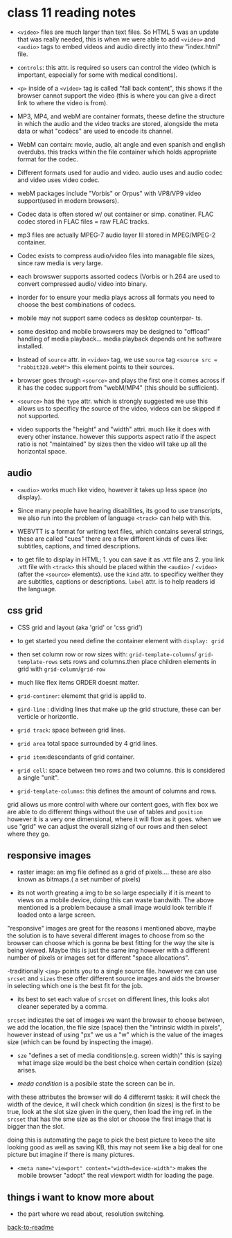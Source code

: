 # class 11 reading notes

- ``<video>`` files are  much larger than text files. So HTML 5 was an update that was really needed, this is when we were able to add ``<video>`` and ``<audio>`` tags to embed videos and audio directly into thew "index.html" file.

- ``controls``: this attr. is required so users can control the video (which is important, especially for some with medical conditions).

- ``<p>`` inside of a ``<video>`` tag is called "fall back content", this shows if the browser cannot support the video (this is where you can give a direct link to where the video is from).

- MP3, MP4, and webM are container formats, theese define the structure in which the audio and the video tracks are stored, alongside the meta data or what "codecs" are used to encode its channel.

- WebM can contain: movie, audio, alt angle and even spanish and english overdubs. this tracks within the file container which holds appropriate format for the codec.

- Different formats used for audio and video. audio uses and audio codec and video uses video codec.

- webM packages include "Vorbis" or Orpus"  with VP8/VP9 video support(used in modern browsers).

- Codec data is often stored w/ out container or simp. conatiner. FLAC codec stored in FLAC files = raw FLAC tracks.

- mp3 files are actually MPEG-7 audio layer III stored in MPEG/MPEG-2 container.

- Codec exists to compress audio/video files into managable file sizes, since raw media is very large.

- each browswer supports assorted codecs (Vorbis or h.264 are used to convert compressed audio/ video  into binary.

- inorder for to ensure your media plays across all formats you need to choose the best combinations of codecs.

- mobile may not support same codecs as desktop counterpar- ts.

- some desktop and mobile browswers may be designed to "offload" handling of media playback... media playback depends ont he software installed.

- Instead of ``source`` attr. in ``<video>`` tag, we use  ``source`` tag  ``<source src = "rabbit320.webM">`` this element points to their sources.

- browser goes through  ``<source>`` and plays the first one it comes across if it has the codec support from "webM/MP4" (this should be sufficient).

- ``<source>`` has the ``type`` attr. which is strongly suggested we use this allows us to specificy the source of the video, videos can be skipped if not supported.

- video supports the "height" and "width" attri. much like it does with every other instance. however this supports aspect ratio if the aspect ratio is not "maintained" by sizes then the video will take up all the horizontal space.

## audio

- ``<audio>`` works much like video, however it takes up less space (no display).

- Since many people have hearing disabilities, its good to use transcripts, we also run into the problem of language ``<track>`` can help with this.

- WEBVTT is a format for writing text files, which contains several strings, these are called "cues" there are a few different kinds of cues like: subtitles, captions, and timed descriptions.

- to get file to display in HTML; 1. you can save it as .vtt file ans 2. you link .vtt file with ``<track>`` this should be placed within the ``<audio>`` / ``<video>`` (after the ``<source>`` elements). use the ``kind`` attr. to specificy weither they are  subtitles, captions or descriptions. ``label`` attr. is to help readers id the language.

## css grid

- CSS grid and layout (aka 'grid' or 'css grid')

- to get started you need define the container element with `display: grid`

- then set column row or row sizes with: `grid-template-columns`/ `grid-template-rows` sets rows and columns.then place children elements in grid with `grid-column`/`grid-row`

- much like flex items ORDER doesnt matter.

- ``grid-continer``: elememt that grid is applid to.

- ``gird-line`` : dividing lines that make up the grid structure, these can ber verticle or horizontle.

- ``grid track``: space between grid lines.

- ``grid area`` total space surrounded by 4 grid lines.

- ``grid item``:descendants of grid container.

- ``grid cell``: space between two rows and two columns. this is considered a single "unit".

- ``grid-template-columns``: this defines the amount of columns and rows.

grid allows us more control with where our content goes, with flex box we are able to do different things without the use of tables and ``position`` however it is a very one dimensional, where it will flow as it goes. when we use "grid" we can adjust the overall sizing of our rows and then select where they go.

## responsive images

- raster image: an img file defined as a grid of pixels.... these are also known as bitmaps.( a set number of pixels)

- its not worth greating a img to be so large especially if it is meant to views on a mobile device, doing this can waste bandwith. The above mentioned is a problem because a small image would look terrible if loaded onto a large screen.

"responsive" images are great for the reasons i mentioned above, maybe the solution is to have several different images to choose from so the browser can choose which is gonna be best fitting for the way the site is being viewed. Maybe this is just the same img however with a different number of pixels or images set for different "space allocations".

-traditionally ``<img>`` points you to a single source file. however we can use ``srcset`` and ``sizes`` these offer different source images and aids the browser in selecting which one is the best fit for the job.

- its best to set each value of ``srcset`` on different lines, this looks alot cleaner seperated by a comma.

``srcset`` indicates the set of images we want the browser to choose between, we add the location, the file size (space) then the "intrinsic width in pixels", however instead of using "px" we us a "w" which is the value of the images size (which can be found by inspecting the image).

- ``sze`` "defines a set of media conditions(e.g. screen width)" this is saying what image size would be the best choice when  certain condition (size) arises.

- *meda condition* is a posibile state the screen can be in.

with these attributes the browser will do 4 differernt tasks: it will check the width of the device, it will check which condition (in sizes) is the first to be true, look at the slot size given in the query, then load the img ref. in the ``srcset`` that has the sme size as the slot or choose the first image that is bigger than the slot.

doing this is automating the page to pick the best picture to keeo the site looking good as well as saving KB, this may not seem like a big deal for one picture but imagine if there is many pictures.

- ``<meta name="viewport" content="width=device-width">`` makes the mobile browser "adopt" the real viewport width for loading the page.

## things i want to know more about

- the part where we read about, resolution switching.

[back-to-readme](README.md)